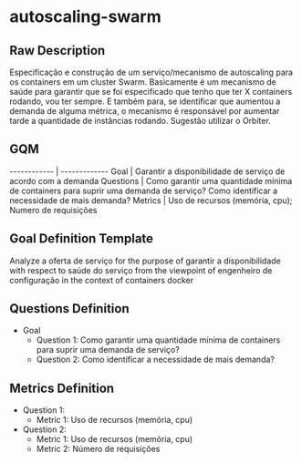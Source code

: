 # autoscaling-swarm
## Raw Description
Especificação e construção de um serviço/mecanismo de autoscaling para os containers em um cluster Swarm. Basicamente é um mecanismo de saúde para garantir que se foi especificado que tenho que ter X containers rodando, vou ter sempre. E também para, se identificar que aumentou a demanda de alguma métrica, o mecanismo é responsável por aumentar tarde a quantidade de instâncias rodando. Sugestão utilizar o Orbiter.

## GQM
------------ | -------------
Goal | Garantir a disponibilidade de serviço de acordo com a demanda
Questions | Como garantir uma quantidade mínima de containers para suprir uma demanda de serviço? Como identificar a necessidade de mais demanda?
Metrics | Uso de recursos (memória, cpu); Numero de requisições

## Goal Definition Template
Analyze a oferta de serviço
for the purpose of garantir a disponibilidade
with respect to saúde do serviço
from the viewpoint of engenheiro de configuração
in the context of containers docker

## Questions Definition
* Goal
    * Question 1: Como garantir uma quantidade mínima de containers para suprir uma demanda de serviço?
    * Question 2: Como identificar a necessidade de mais demanda?

## Metrics Definition
* Question 1:
    * Metric 1: Uso de recursos (memória, cpu)
* Question 2:
    * Metric 1: Uso de recursos (memória, cpu)
    * Metric 2: Número de requisições
